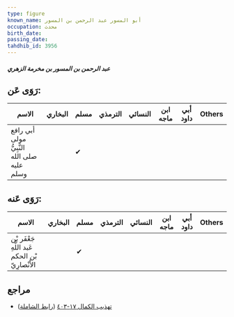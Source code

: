 ```yaml
---
type: figure
known_name: أبو المسور عبد الرحمن بن المسور
occupation: محدث
birth_date:
passing_date:
tahdhib_id: 3956
---
```

##### عبد الرحمن بن المسور بن مخرمة الزهري

## رَوَى عَن:
| الاسم                                       | البخاري | مسلم | الترمذي | النسائي | ابن ماجه | أبي داود | Others |
| ------------------------------------------- | ------- | ---- | ------- | ------- | -------- | -------- | ------ |
| أبي رافع مولى النَّبِيُّ صلى الله عليه وسلم |         | ✔    |         |         |          |          |        |
## رَوَى عَنه:
| الاسم                                           | البخاري | مسلم | الترمذي | النسائي | ابن ماجه | أبي داود | Others |
| ----------------------------------------------- | ------- | ---- | ------- | ------- | -------- | -------- | ------ |
| جَعْفَر بْن عَبد اللَّهِ بْن الحكم الأَنْصارِيّ |         | ✔    |         |         |          |          |        |
## مراجع
- [تهذيب الكمال ١٧-٤٠٣](obsidian://open?vault=Tahdhib-al-Kamal&file=Figures/٣٩٥٦-عبد%20الرحمن%20بن%20المسور%20بن%20مخرمة%20الزهري) ([رابط الشاملة](https://shamela.ws/book/3722/8953))